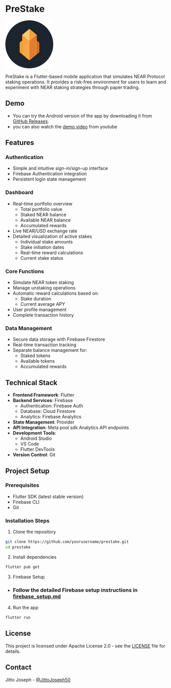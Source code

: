 # PreStake

<img src="assets/icon/app_icon.png" alt="PreStake Logo" width="150"/>



PreStake is a Flutter-based mobile application that simulates NEAR Protocol staking operations. It provides a risk-free environment for users to learn and experiment with NEAR staking strategies through paper trading.

## Demo

- You can try the Android version of the app by downloading it from [GitHub Releases](https://github.com/JittoJoseph/PreStake-Paper-Staking-App/releases/tag/stable).
- you can also watch the [demo video](https://youtu.be/zHXnevURYHk) from youtube

## Features

### Authentication
- Simple and intuitive sign-in/sign-up interface
- Firebase Authentication integration
- Persistent login state management

### Dashboard
- Real-time portfolio overview
  - Total portfolio value
  - Staked NEAR balance
  - Available NEAR balance
  - Accumulated rewards
- Live NEAR/USD exchange rate
- Detailed visualization of active stakes
  - Individual stake amounts
  - Stake initiation dates
  - Real-time reward calculations
  - Current stake status

### Core Functions
- Simulate NEAR token staking
- Manage unstaking operations
- Automatic reward calculations based on:
  - Stake duration
  - Current average APY
- User profile management
- Complete transaction history

### Data Management
- Secure data storage with Firebase Firestore
- Real-time transaction tracking
- Separate balance management for:
  - Staked tokens
  - Available tokens
  - Accumulated rewards

## Technical Stack

- **Frontend Framework**: Flutter
- **Backend Services**: Firebase
  - Authentication: Firebase Auth
  - Database: Cloud Firestore
  - Analytics: Firebase Analytics
- **State Management**: Provider
- **API Integration**: Meta pool sdk  Analytics API endpoints
- **Development Tools**:
  - Android Studio
  - VS Code
  - Flutter DevTools
- **Version Control**: Git

## Project Setup

### Prerequisites
- Flutter SDK (latest stable version)
- Firebase CLI
- Git

### Installation Steps

1. Clone the repository
```bash
git clone https://github.com/yourusername/prestake.git
cd prestake
```

2. Install dependencies
```bash
flutter pub get
```

3. Firebase Setup
- ### Follow the detailed Firebase setup instructions in [firebase_setup.md](firebase_setup.md)

4. Run the app
```bash
flutter run
```

## License

This project is licensed under Apache License 2.0 - see the [LICENSE](LICENSE) file for details.



## Contact

Jitto Joseph - [@JittoJoseph50](https://x.com/JittoJoseph50)
